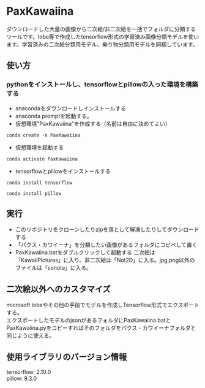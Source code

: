 # PaxKawaiina
ダウンロードした大量の画像から二次絵/非二次絵を一括でフォルダに分類するツールです。lobe等で作成したtensorflow形式の学習済み画像分類モデルを使います。学習済みの二次絵分類用モデル、乗り物分類用モデルを同梱しています。

## 使い方  
### pythonをインストールし、tensorflowとpillowの入った環境を構築する
- anacondaをダウンロードしインストールする  
- anaconda promptを起動する。
- 仮想環境"PaxKawaiina"を作成する（名前は自由に決めてよい）
~~~shell
conda create -n PaxKawaiina
~~~
- 仮想環境を起動する
~~~shell
conda activate PaxKawaiina
~~~
- tensorflowとpillowをインストールする
~~~shell
conda install tensorflow
~~~
~~~shell
conda install pillow
~~~

## 実行  
- このリポジトリをクローンしたりzipを落として解凍したりしてダウンロードする
- 「パクス・カワイーナ」を分類したい画像があるフォルダにコピペして置く
- PaxKawaiina.batをダブルクリックして起動する 
二次絵は「KawaiiPictures」に入り、非二次絵は「Not2D」に入る。jpg,png以外のファイルは「sonota」に入る。  

## 二次絵以外へのカスタマイズ  
microsoft lobeやその他の手段でモデルを作成しTensorflow形式でエクスポートする。  
エクスポートしたモデルのjsonがあるフォルダにPaxKawaiina.batとPaxKawaiina.pyをコピーすればそのフォルダをパクス・カワイーナフォルダと同じように使える。  

## 使用ライブラリのバージョン情報 
tensorflow: 2.10.0  
pillow: 9.3.0  
